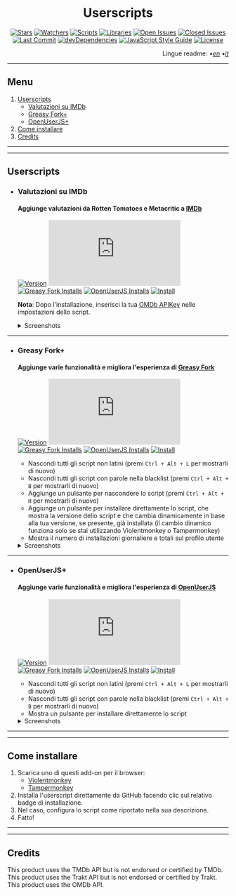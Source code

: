 <div align="center">

# Userscripts

</div>

<div align="center">

[![Stars](https://img.shields.io/github/stars/iFelix18/Userscripts?style=flat-square)](https://github.com/iFelix18/Userscripts/stargazers)
[![Watchers](https://img.shields.io/github/watchers/iFelix18/Userscripts?style=flat-square)](https://github.com/iFelix18/Userscripts/watchers)
[![Scripts](https://img.shields.io/badge/scripts-3-orange?style=flat-square)](https://github.com/iFelix18/Userscripts/tree/master/userscripts)
[![Libraries](https://img.shields.io/badge/librearies-4-orange?style=flat-square)](https://github.com/iFelix18/Userscripts/tree/master/src/lib)
[![Open Issues](https://img.shields.io/github/issues-raw/iFelix18/Userscripts?style=flat-square)](https://github.com/iFelix18/Userscripts/issues)
[![Closed Issues](https://img.shields.io/github/issues-closed-raw/iFelix18/Userscripts?style=flat-square)](https://github.com/iFelix18/Userscripts/issues?q=is%3Aissue+is%3Aclosed)
[![Last Commit](https://img.shields.io/github/last-commit/iFelix18/Userscripts?style=flat-square)](https://github.com/iFelix18/Userscripts/commits/master)
[![devDependencies](https://img.shields.io/david/dev/iFelix18/Userscripts?style=flat-square)](https://david-dm.org/iFelix18/Userscripts?type=dev)
[![JavaScript Style Guide](https://img.shields.io/badge/code_style-standard-brightgreen?style=flat-square)](https://standardjs.com)
[![License](https://img.shields.io/github/license/iFelix18/Userscripts?style=flat-square)](https://github.com/iFelix18/Userscripts/blob/master/LICENSE.md)

</div>

<div align="right">

Lingue readme:
•[_en_](README.md "English")
•[_it_](README.it.md "Italiano")

</div>

---

## Menu

1. [Userscripts](README.it.md#userscripts)
    - [Valutazioni su IMDb](README.it.md#valutazioni-su-imdb)
    - [Greasy Fork+](README.it.md#greasy-fork)
    - [OpenUserJS+](README.it.md#openuserjs)
2. [Come installare](README.it.md#come-installare)
3. [Credits](README.it.md#credits)

---

---

## Userscripts

*   ### Valutazioni su IMDb
    #### Aggiunge valutazioni da Rotten Tomatoes e Metacritic a  [IMDb](https://www.imdb.com/)

    [![Version](https://img.shields.io/endpoint?url=https://runkit.io/ifelix18/userscript-version/branches/master/Userscripts/userscripts/meta/ratings-on-imdb.meta.js&style=flat-square)](#)
    [![Size](https://img.shields.io/github/size/iFelix18/Userscripts/userscripts/ratings-on-imdb.user.js?style=flat-square)](#)
    [![Greasy Fork Installs](https://img.shields.io/endpoint?url=https://runkit.io/ifelix18/greasyfork/branches/master/431189&style=flat-square)](https://greasyfork.org/scripts/431189-ratings-on-imdb)
    [![OpenUserJS Installs](https://img.shields.io/endpoint?url=https://runkit.io/ifelix18/openuserjs/branches/master/iFelix18/Ratings_on_IMDb&style=flat-square)](https://openuserjs.org/scripts/iFelix18/Ratings_on_IMDb)
    [![Install](https://img.shields.io/badge/install%20directly%20from-GitHub-blue?style=flat-square "Click here!")](https://raw.githubusercontent.com/iFelix18/Userscripts/master/userscripts/ratings-on-imdb.user.js)

    **Nota**: Dopo l'installazione, inserisci la tua [OMDb APIKey](https://www.omdbapi.com/apikey.aspx) nelle impostazioni dello script.

    <details>
    <summary>Screenshots</summary>

    Prima:<br>[![Before](https://i.imgur.com/eQrDc84.png "Before")](#)
    Dopo:<br>[![After](https://i.imgur.com/g2aeM9h.png "After")](#)

    </details>

---

*   ### Greasy Fork+
    #### Aggiunge varie funzionalità e migliora l'esperienza di [Greasy Fork](https://greasyfork.org/)

    [![Version](https://img.shields.io/endpoint?url=https://runkit.io/ifelix18/userscript-version/branches/master/Userscripts/userscripts/meta/greasyfork-plus.meta.js&style=flat-square)](#)
    [![Size](https://img.shields.io/github/size/iFelix18/Userscripts/userscripts/greasyfork-plus.user.js?style=flat-square)](#)
    [![Greasy Fork Installs](https://img.shields.io/endpoint?url=https://runkit.io/ifelix18/greasyfork/branches/master/431584&style=flat-square)](https://greasyfork.org/scripts/431584-greasy-fork)
    [![OpenUserJS Installs](https://img.shields.io/endpoint?url=https://runkit.io/ifelix18/openuserjs/branches/master/iFelix18/Greasy_Fork%2B&style=flat-square)](https://openuserjs.org/scripts/iFelix18/Greasy_Fork+)
    [![Install](https://img.shields.io/badge/install%20directly%20from-GitHub-blue?style=flat-square "Click here!")](https://raw.githubusercontent.com/iFelix18/Userscripts/master/userscripts/greasyfork-plus.user.js)

    - Nascondi tutti gli script non latini (premi `Ctrl + Alt + L` per mostrarli di nuovo)
    - Nascondi tutti gli script con parole nella blacklist (premi `Ctrl + Alt + B` per mostrarli di nuovo)
    - Aggiunge un pulsante per nascondere lo script (premi `Ctrl + Alt + H` per mostrarli di nuovo)
    - Aggiunge un pulsante per installare direttamente lo script, che mostra la versione dello script e che cambia dinamicamente in base alla tua versione, se presente, già installata (il cambio dinamico funziona solo se stai utilizzando Violentmonkey o Tampermonkey)
    - Mostra il numero di installazioni giornaliere e totali sul profilo utente

    <details>
    <summary>Screenshots</summary>

    Pulsante nascondi script:<br>[![Before](https://i.imgur.com/PFRM1SW.png "Hide script button")](#)
    Pulsante installa, esempi di come può cambiare dinamicamente:<br>[![Before](https://i.imgur.com/CO8wjFn.png "Install button")](#)    
    Numero di installazioni:<br>[![After](https://i.imgur.com/1DlTEZV.png "Number of installations")](#)

    </details>

---

*   ### OpenUserJS+
    #### Aggiunge varie funzionalità e migliora l'esperienza di [OpenUserJS](https://openuserjs.org/)

    [![Version](https://img.shields.io/endpoint?url=https://runkit.io/ifelix18/userscript-version/branches/master/Userscripts/userscripts/meta/openuserjs-plus.meta.js&style=flat-square)](#)
    [![Size](https://img.shields.io/github/size/iFelix18/Userscripts/userscripts/openuserjs-plus.user.js?style=flat-square)](#)
    [![Greasy Fork Installs](https://img.shields.io/endpoint?url=https://runkit.io/ifelix18/greasyfork/branches/master/431585&style=flat-square)](https://greasyfork.org/scripts/431585-openuserjs)
    [![OpenUserJS Installs](https://img.shields.io/endpoint?url=https://runkit.io/ifelix18/openuserjs/branches/master/iFelix18/OpenUserJS%2B&style=flat-square)](https://openuserjs.org/scripts/iFelix18/OpenUserJS+)
    [![Install](https://img.shields.io/badge/install%20directly%20from-GitHub-blue?style=flat-square "Click here!")](https://raw.githubusercontent.com/iFelix18/Userscripts/master/userscripts/openuserjs-plus.user.js)

    - Nascondi tutti gli script non latini (premi `Ctrl + Alt + L` per mostrarli di nuovo)
    - Nascondi tutti gli script con parole nella blacklist (premi `Ctrl + Alt + B` per mostrarli di nuovo)
    - Mostra un pulsante per installare direttamente lo script

    <details>
    <summary>Screenshots</summary>

    Pulsante installa:<br>[![Before](https://i.imgur.com/3LQLR3B.png "Install button")](#)

    </details>

---

---

## Come installare

1. Scarica uno di questi add-on per il browser:
    - [Violentmonkey](https://violentmonkey.github.io/)
    - [Tampermonkey](https://www.tampermonkey.net/)
2. Installa l'userscript direttamente da GitHub facendo clic sul relativo badge di installazione.
3. Nel caso, configura lo script come riportato nella sua descrizione.
4. Fatto!

---

---

## Credits

This product uses the TMDb API but is not endorsed or certified by TMDb.<br>
This product uses the Trakt API but is not endorsed or certified by Trakt.<br>
This product uses the OMDb API.
